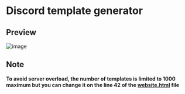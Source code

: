 # Discord template generator 

## Preview 
![image](https://user-images.githubusercontent.com/88579983/221370149-c4953af1-9a4c-4c36-ad98-5cb2809e1b0a.png)

## Note 
**To avoid server overload, the number of templates is limited to 1000 maximum but you can change it on the line 42 of the [website.html](https://github.com/natrixdev/discord-template-generator/blob/main/website.html) file** 

